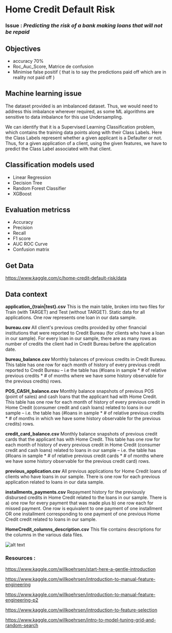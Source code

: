 # Home Credit Default Risk

### Issue : *Predicting the risk of a bank making loans that will not be repaid* 

## Objectives
  
  - accuracy 70%
  - Roc_Auc_Score, Matrice de confusion
  - Minimise false positif ( that is to say the predictions paid off which are in reality not paid off )

## Machine learning issue

The dataset provided is an imbalanced dataset. Thus, we would need to address this imbalance wherever required, as some ML algorithms are sensitive to data imbalance for this use Undersampling.

We can identify that it is a Supervised Learning Classification problem, which contains the training data points along with their Class Labels. Here the Class Labels represent whether a given applicant is a Defaulter or not. Thus, for a given application of a client, using the given features, we have to predict the Class Label associated with that client.

## Classification models used

  - Linear Regression
  - Decision Tree
  - Random Forest Classifier
  - XGBoost

## Evaluation metricss

  - Accuracy
  - Precision
  - Recall
  - F1 score
  - AUC ROC Curve
  - Confusion matrix

## Get Data

https://www.kaggle.com/c/home-credit-default-risk/data

## Data context

**application_{train|test}.csv**
This is the main table, broken into two files for Train (with TARGET) and Test (without TARGET).
Static data for all applications. One row represents one loan in our data sample.

**bureau.csv**
All client's previous credits provided by other financial institutions that were reported to Credit Bureau (for clients who have a loan in our sample).
For every loan in our sample, there are as many rows as number of credits the client had in Credit Bureau before the application date.

**bureau_balance.csv**
Monthly balances of previous credits in Credit Bureau.
This table has one row for each month of history of every previous credit reported to Credit Bureau – i.e the table has (#loans in sample * # of relative previous credits * # of months where we have some history observable for the previous credits) rows.

**POS_CASH_balance.csv**
Monthly balance snapshots of previous POS (point of sales) and cash loans that the applicant had with Home Credit.
This table has one row for each month of history of every previous credit in Home Credit (consumer credit and cash loans) related to loans in our sample – i.e. the table has (#loans in sample * # of relative previous credits * # of months in which we have some history observable for the previous credits) rows.

**credit_card_balance.csv**
Monthly balance snapshots of previous credit cards that the applicant has with Home Credit.
This table has one row for each month of history of every previous credit in Home Credit (consumer credit and cash loans) related to loans in our sample – i.e. the table has (#loans in sample * # of relative previous credit cards * # of months where we have some history observable for the previous credit card) rows.

**previous_application.csv**
All previous applications for Home Credit loans of clients who have loans in our sample.
There is one row for each previous application related to loans in our data sample.

**installments_payments.csv**
Repayment history for the previously disbursed credits in Home Credit related to the loans in our sample.
There is a) one row for every payment that was made plus b) one row each for missed payment.
One row is equivalent to one payment of one installment OR one installment corresponding to one payment of one previous Home Credit credit related to loans in our sample.

**HomeCredit_columns_description.csv**
This file contains descriptions for the columns in the various data files.

![alt text](https://storage.googleapis.com/kaggle-media/competitions/home-credit/home_credit.png)

### Resources :

https://www.kaggle.com/willkoehrsen/start-here-a-gentle-introduction

https://www.kaggle.com/willkoehrsen/introduction-to-manual-feature-engineering

https://www.kaggle.com/willkoehrsen/introduction-to-manual-feature-engineering-p2

https://www.kaggle.com/willkoehrsen/introduction-to-feature-selection

https://www.kaggle.com/willkoehrsen/intro-to-model-tuning-grid-and-random-search
